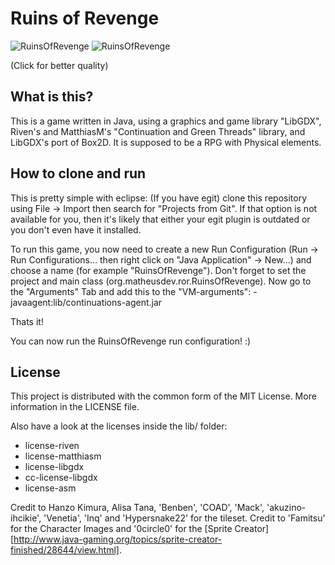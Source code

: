 [GameLogo]: http://dl.dropbox.com/u/45530199/Programs/RuinsOfRevenge/text.png
[Screenshot]: http://dl.dropbox.com/u/45530199/Programs/RuinsOfRevenge/RuinsOfRevenge.png

# Ruins of Revenge
![RuinsOfRevenge][GameLogo]
![RuinsOfRevenge][Screenshot]

(Click for better quality)

## What is this?

This is a game written in Java, using a graphics and game library "LibGDX", Riven's 
and MatthiasM's "Continuation and Green Threads" library, and LibGDX's port of Box2D.
It is supposed to be a RPG with Physical elements.

## How to clone and run

This is pretty simple with eclipse:
(If you have egit) clone this repository using File -> Import then search for "Projects from Git".
If that option is not available for you, then it's likely that either your egit plugin is outdated
or you don't even have it installed.

To run this game, you now need to create a new Run Configuration (Run -> Run Configurations... then
right click on "Java Application" -> New...) and choose a name (for example "RuinsOfRevenge"). Don't
forget to set the project and main class (org.matheusdev.ror.RuinsOfRevenge).
Now go to the "Arguments" Tab and add this to the "VM-arguments": -javaagent:lib/continuations-agent.jar

Thats it!

You can now run the RuinsOfRevenge run configuration! :)

## License

This project is distributed with the common form of the MIT License. More information in the LICENSE file.

Also have a look at the licenses inside the lib/ folder:
* license-riven
* license-matthiasm
* license-libgdx
* cc-license-libgdx
* license-asm

Credit to Hanzo Kimura, Alisa Tana, 'Benben', 'COAD', 'Mack', 'akuzino-ihcikie', 'Venetia', 'Inq' and
'Hypersnake22' for the tileset.
Credit to 'Famitsu' for the Character Images and '0circle0' for the [Sprite Creator][http://www.java-gaming.org/topics/sprite-creator-finished/28644/view.html].